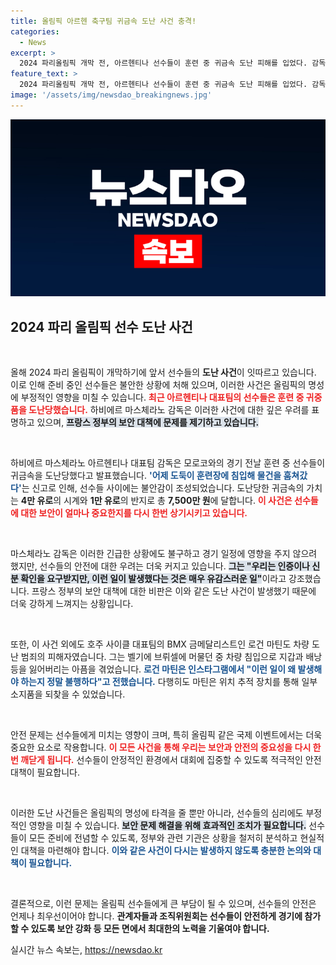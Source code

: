 ```yaml
---
title: 올림픽 아르헨 축구팀 귀금속 도난 사건 충격!
categories:
  - News
excerpt: >
  2024 파리올림픽 개막 전, 아르헨티나 선수들이 훈련 중 귀금속 도난 피해를 입었다. 감독은 보안 점검에도 불구하고 발생한 사건에 유감을 표명하며, 외부 안전 문제를 비판했다. 한편 호주 사이클 대표팀도 차량 침입 절도를 겪어 주목받고 있다.
feature_text: >
  2024 파리올림픽 개막 전, 아르헨티나 선수들이 훈련 중 귀금속 도난 피해를 입었다. 감독은 보안 점검에도 불구하고 발생한 사건에 유감을 표명하며, 외부 안전 문제를 비판했다. 한편 호주 사이클 대표팀도 차량 침입 절도를 겪어 주목받고 있다.
image: '/assets/img/newsdao_breakingnews.jpg'
---
```


<p><img src="/assets/img/newsdao_breakingnews.jpg" alt="firstkoreanews 속보" /></p>

<h2 data-ke-size="size26">2024 파리 올림픽 선수 도난 사건</h2>

<p data-ke-size="size16">&nbsp;</p>

<p>올해 2024 파리 올림픽이 개막하기에 앞서 선수들의 <b>도난 사건</b>이 잇따르고 있습니다. 이로 인해 준비 중인 선수들은 불안한 상황에 처해 있으며, 이러한 사건은 올림픽의 명성에 부정적인 영향을 미칠 수 있습니다. <b><span style="color: #ee2323;">최근 아르헨티나 대표팀의 선수들은 훈련 중 귀중품을 도난당했습니다.</span></b> 하비에르 마스체라노 감독은 이러한 사건에 대한 깊은 우려를 표명하고 있으며, <b><span style="background-color: #21538527;">프랑스 정부의 보안 대책에 문제를 제기하고 있습니다.</span></b> </p>

<p data-ke-size="size16">&nbsp;</p>

<p>하비에르 마스체라노 아르헨티나 대표팀 감독은 모로코와의 경기 전날 훈련 중 선수들이 귀금속을 도난당했다고 발표했습니다. <b><span style="color: #1a5490;">'어제 도둑이 훈련장에 침입해 물건을 훔쳐갔다'</span></b>는 신고로 인해, 선수들 사이에는 불안감이 조성되었습니다. 도난당한 귀금속의 가치는 <b>4만 유로</b>의 시계와 <b>1만 유로</b>의 반지로 총 <b>7,500만 원</b>에 달합니다. <b><span style="color: #ee2323;">이 사건은 선수들에 대한 보안이 얼마나 중요한지를 다시 한번 상기시키고 있습니다.</span></b></p>

<p data-ke-size="size16">&nbsp;</p>

<p>마스체라노 감독은 이러한 긴급한 상황에도 불구하고 경기 일정에 영향을 주지 않으려 했지만, 선수들의 안전에 대한 우려는 더욱 커지고 있습니다. <b><span style="background-color: #21538527;">그는 "우리는 인증이나 신분 확인을 요구받지만, 이런 일이 발생했다는 것은 매우 유감스러운 일"</span></b>이라고 강조했습니다. 프랑스 정부의 보안 대책에 대한 비판은 이와 같은 도난 사건이 발생했기 때문에 더욱 강하게 느껴지는 상황입니다. </p>

<p data-ke-size="size16">&nbsp;</p>

<p>또한, 이 사건 외에도 호주 사이클 대표팀의 BMX 금메달리스트인 로건 마틴도 차량 도난 범죄의 피해자였습니다. 그는 벨기에 브뤼셀에 머물던 중 차량 침입으로 지갑과 배낭 등을 잃어버리는 아픔을 겪었습니다. <b><span style="color: #1a5490;">로건 마틴은 인스타그램에서 "이런 일이 왜 발생해야 하는지 정말 불행하다"고 전했습니다.</span></b> 다행히도 마틴은 위치 추적 장치를 통해 일부 소지품을 되찾을 수 있었습니다.</p>

<p data-ke-size="size16">&nbsp;</p>

<p>안전 문제는 선수들에게 미치는 영향이 크며, 특히 올림픽 같은 국제 이벤트에서는 더욱 중요한 요소로 작용합니다. <b><span style="color: #ee2323;">이 모든 사건을 통해 우리는 보안과 안전의 중요성을 다시 한 번 깨닫게 됩니다.</span></b> 선수들이 안정적인 환경에서 대회에 집중할 수 있도록 적극적인 안전 대책이 필요합니다.</p>

<p data-ke-size="size16">&nbsp;</p>

<p>이러한 도난 사건들은 올림픽의 명성에 타격을 줄 뿐만 아니라, 선수들의 심리에도 부정적인 영향을 미칠 수 있습니다. <b><span style="background-color: #21538527;">보안 문제 해결을 위해 효과적인 조치가 필요합니다.</span></b> 선수들이 모든 준비에 전념할 수 있도록, 정부와 관련 기관은 상황을 철저히 분석하고 현실적인 대책을 마련해야 합니다. <b><span style="color: #1a5490;">이와 같은 사건이 다시는 발생하지 않도록 충분한 논의와 대책이 필요합니다.</span></b> </p>

<p data-ke-size="size16">&nbsp;</p>

<p>결론적으로, 이런 문제는 올림픽 선수들에게 큰 부담이 될 수 있으며, 선수들의 안전은 언제나 최우선이어야 합니다. <b>관계자들과 조직위원회는 선수들이 안전하게 경기에 참가할 수 있도록 보안 강화 등 모든 면에서 최대한의 노력을 기울여야 합니다.</b></p>
실시간 뉴스 속보는, <a href="https://newsdao.kr" rel="dofollow">https://newsdao.kr</a>


